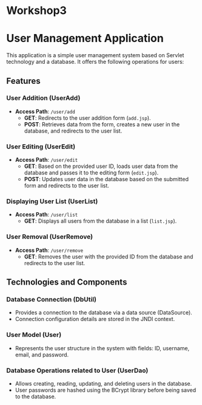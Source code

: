 # Workshop3

# **User Management Application**

This application is a simple user management system based on Servlet technology and a database. It offers the following operations for users:

## **Features**

### **User Addition (UserAdd)**
- **Access Path**: `/user/add`
  - **GET**: Redirects to the user addition form (`add.jsp`).
  - **POST**: Retrieves data from the form, creates a new user in the database, and redirects to the user list.

### **User Editing (UserEdit)**
- **Access Path**: `/user/edit`
  - **GET**: Based on the provided user ID, loads user data from the database and passes it to the editing form (`edit.jsp`).
  - **POST**: Updates user data in the database based on the submitted form and redirects to the user list.

### **Displaying User List (UserList)**
- **Access Path**: `/user/list`
  - **GET**: Displays all users from the database in a list (`list.jsp`).

### **User Removal (UserRemove)**
- **Access Path**: `/user/remove`
  - **GET**: Removes the user with the provided ID from the database and redirects to the user list.

## **Technologies and Components**

### **Database Connection (DbUtil)**
- Provides a connection to the database via a data source (DataSource).
- Connection configuration details are stored in the JNDI context.

### **User Model (User)**
- Represents the user structure in the system with fields: ID, username, email, and password.

### **Database Operations related to User (UserDao)**
- Allows creating, reading, updating, and deleting users in the database.
- User passwords are hashed using the BCrypt library before being saved to the database.

